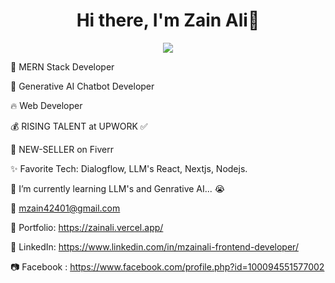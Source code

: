 <body>
  <div align="center">
    <h1> Hi there, I'm Zain Ali👋</h1>
  </div>
<p align="center">
<a href="https://github.com/hammad-air"><img src="https://readme-typing-svg.herokuapp.com/?lines=MERNStack+Developer&font=Roboto&size=26&duration=3500&pause=500&center=true&width=500&height=50&color=eab676"></a>
	

🤵 MERN Stack Developer

🤖 Generative AI Chatbot Developer

🔥 Web Developer 
	
💰 RISING TALENT at UPWORK ✅

💸 NEW-SELLER  on Fiverr

✨ Favorite Tech: Dialogflow, LLM's React, Nextjs, Nodejs.

📓 I’m currently learning LLM's and Genrative AI... 😭

📧 mzain42401@gmail.com

🎨 Portfolio: https://zainali.vercel.app/

💼 LinkedIn: https://www.linkedin.com/in/mzainali-frontend-developer/

📷 Facebook : https://www.facebook.com/profile.php?id=100094551577002
 </p>

 
<br>
